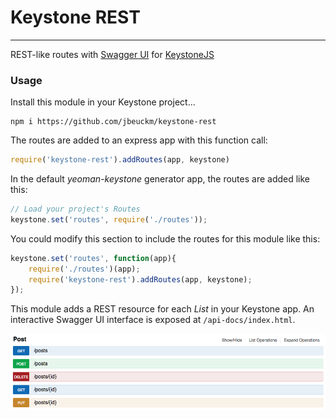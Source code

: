 # Keystone REST
--------------------
REST-like routes with [Swagger UI](https://github.com/swagger-api/swagger-ui) for [KeystoneJS](https://github.com/keystonejs/keystone)

### Usage

Install this module in your Keystone project...

```
npm i https://github.com/jbeuckm/keystone-rest
```

The routes are added to an express app with this function call: 
```javascript
require('keystone-rest').addRoutes(app, keystone)
```

In the default *yeoman-keystone* generator app, the routes are added like this:
```javascript
// Load your project's Routes
keystone.set('routes', require('./routes'));
```

You could modify this section to include the routes for this module like this:

```javascript
keystone.set('routes', function(app){
    require('./routes')(app);
    require('keystone-rest').addRoutes(app, keystone);
});
```

This module adds a REST resource for each *List* in your Keystone app. An interactive Swagger UI interface is exposed at `/api-docs/index.html`.

![Swagger UI Interface](screenshot.png)

